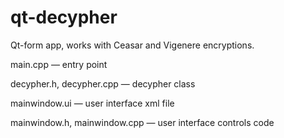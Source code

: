 # qt-decypher
Qt-form app, works with Ceasar and Vigenere encryptions.

main.cpp — entry point

decypher.h, decypher.cpp — decypher class

mainwindow.ui — user interface xml file

mainwindow.h, mainwindow.cpp — user interface controls code
